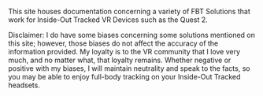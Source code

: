 This site houses documentation concerning a variety of FBT Solutions that work for Inside-Out Tracked VR Devices such as the Quest 2.

Disclaimer: I do have some biases concerning some solutions mentioned on this site; however, those biases do not affect the accuracy of the information provided. My loyalty is to the VR community that I love very much, and no matter what, that loyalty remains. Whether negative or positive with my biases, I will maintain neutrality and speak to the facts, so you may be able to enjoy full-body tracking on your Inside-Out Tracked headsets.
